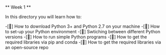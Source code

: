 ** Week 1 **

In this directory you will learn how to:


-[:seedling:] How to download Python 3+ and Python 2.7 on your machine
-[:seedling:] How to set-up your Python environment
-[:seedling:] Swtiching between different Python versions
-[:seedling:] How to run simple Python programs
-[:seedling:] How to get the required libraries via pip and conda
-[:seedling:] How to get the required libraries via an open-source repo


